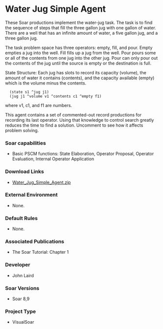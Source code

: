# Water Jug Simple Agent #

These Soar productions implement the water-jug task. The task is to find the sequence of steps that fill the three gallon jug with one gallon of water.  There are a well that has an infinite amount of water, a five gallon jug, and a three gallon jug.

The task problem space has three operators: empty, fill, and pour. Empty empties a jug into the well. Fill fills up a jug from the well. Pour pours some or all of the contents from one jug into the other jug. Pour can only pour out the contents  of the jug until the source is empty or the destination is full.

State Structure: Each jug has slots to record its capacity (volume), the amount of water it contains (contents), and the capacity available (empty) which is the volume minus the contents.
```
  (state s1 ^jug j1)
  (jug j1 ^volume v1 ^contents c1 ^empty f1)
```
where v1, c1, and f1 are numbers.

This agent contains a set of commented-out record productions for recording its last operator. Using that knowledge to control search greatly reduces the time to find a solution. Uncomment to see how it affects problem solving.

### Soar capabilities ###
  * Basic PSCM functions: State Elaboration, Operator Proposal, Operator Evaluation, Internal Operator Application

### Download Links ###
  * [Water\_Jug\_Simple\_Agent.zip](http://web.eecs.umich.edu/~soar/downloads/Agents/Water_Jug_Simple_Agent.zip)

### External Environment ###
  * None.

### Default Rules ###
  * None.

### Associated Publications ###
  * The Soar Tutorial: Chapter 1

### Developer ###
  * John Laird

### Soar Versions ###
  * Soar 8,9

### Project Type ###
  * VisualSoar